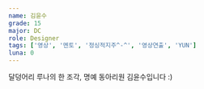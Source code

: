 ```yaml
---
name: 김윤수
grade: 15
major: DC
role: Designer
tags: ['영상', '멘토', '정싱적지주^-^', '영상연출', 'YUN']
luna: 0
---
```

달덩어리 루나의 한 조각, 명예 동아리원 김윤수입니다 :)